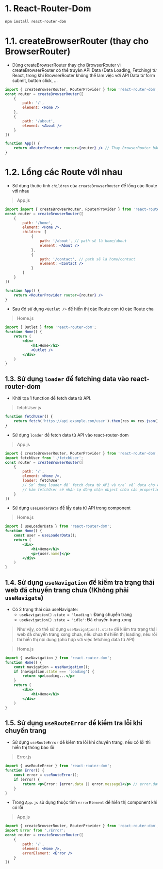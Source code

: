 # 1. React-Router-Dom
```bash
npm install react-router-dom
```
# 1.1. createBrowserRouter (thay cho BrowserRouter)
- Dùng createBrowserRouter thay cho BrowserRouter vì createBrowserRouter có thể truyền API Data (Data Loading, Fetching) từ React, trong khi BrowserRouter không thể làm việc với API Data từ form submit, button click, ...
```jsx
import { createBrowserRouter, RouterProvider } from 'react-router-dom';
const router = createBrowserRouter([
    {
        path: '/',
        element: <Home />
    },
    {
        path: '/about',
        element: <About />
    }
])

function App() {
    return <RouterProvider router={router} /> // Thay BrowserRouter bằng RouterProvider
}
```
# 1.2. Lồng các Route với nhau
- Sử dụng thuộc tính `children` của `createBrowserRouter` để lồng các Route với nhau
>App.js
```jsx
import import { createBrowserRouter, RouterProvider } from 'react-router-dom';
const router = createBrowserRouter([
    {
        path: '/home',
        element: <Home />,
        children: [
            {
                path: '/about', // path sẽ là home/about
                element: <About />
            },
            {
                path: '/contact', // path sẽ là home/contact
                element: <Contact />
            }
        ]
    }
])

function App() {
    return <RouterProvider router={router} />
}
```
- Sau đó sử dụng `<Outlet />` để hiển thị các Route con từ các Route cha
>Home.js
```jsx
import { Outlet } from 'react-router-dom';
function Home() {
    return (
        <div>
            <h1>Home</h1>
            <Outlet />
        </div>
    )
}
```

## 1.3. Sử dụng `loader` để fetching data vào react-router-dom
- Khởi tọa 1 function để fetch data từ API.
>fetchUser.js
```js
function fetchUser() {
    return fetch('https://api.example.com/user').then(res => res.json());
}
```
- Sử dụng `loader` để fetch data từ API vào react-router-dom
>App.js
```jsx
import { createBrowserRouter, RouterProvider } from 'react-router-dom';
import fetchUser from './fetchUser';
const router = createBrowserRouter([
    {
        path: '/',
        element: <Home />,
        loader: fetchUser
        // Sử dụng loader để fetch data từ API và trả về data cho component này
        // hàm fetchUser sẽ nhận tự động nhận object chứa các properties từ route ({params}), nếu route có params thì fetchUser sẽ nhận params
    }
])
```
- Sử dụng `useLoaderData` để lấy data từ API trong component
>Home.js
```jsx
import { useLoaderData } from 'react-router-dom';
function Home() {
    const user = useLoaderData();
    return (
        <div>
            <h1>Home</h1>
            <p>{user.name}</p>
        </div>
    )
}
```

## 1.4. Sử dụng `useNavigation` để kiểm tra trạng thái web đã chuyển trang chưa (!Không phải `useNavigate`)
- Có 2 trạng thái của useNavigate:
    * `useNavigation().state = 'loading'`: Đang chuyển trang
    * `useNavigation().state = 'idle'`: Đã chuyển trang xong
> Như vậy, có thể sử dụng `useNavigation().state` để kiểm tra trạng thái web đã chuyển trang xong chưa, nếu chưa thì hiển thị loading, nếu rồi thì hiển thị nội dung (phù hợp với việc fetching data từ API)

>Home.js
```jsx
import { useNavigation } from 'react-router-dom';
function Home() {
    const navigation = useNavigation();
    if (navigation.state === 'loading') {
        return <p>Loading...</p>
    }
    return (
        <div>
            <h1>Home</h1>
        </div>
    )
}
```

## 1.5. Sử dụng `useRouteError` để kiểm tra lỗi khi chuyển trang
- Sử dụng `useRouteError` để kiểm tra lỗi khi chuyển trang, nếu có lỗi thì hiển thị thông báo lỗi
>Error.js
```jsx
import { useRouteError } from 'react-router-dom';
function Error() {
    const error = useRouteError();
    if (error) {
        return <p>Error: {error.data || error.message}</p> // error.data là lỗi từ react-router-dom (chuyển trang, ko có trang), error.message là lỗi từ API (fetching data)
    }
}
```
- Trong `App.js` sử dụng thuộc tính `errorElement` để hiển thị component khi có lỗi
>App.js
```jsx
import { createBrowserRouter, RouterProvider } from 'react-router-dom';
import Error from './Error';
const router = createBrowserRouter([
    {
        path: '/',
        element: <Home />,
        errorElement: <Error />
    }
])
```